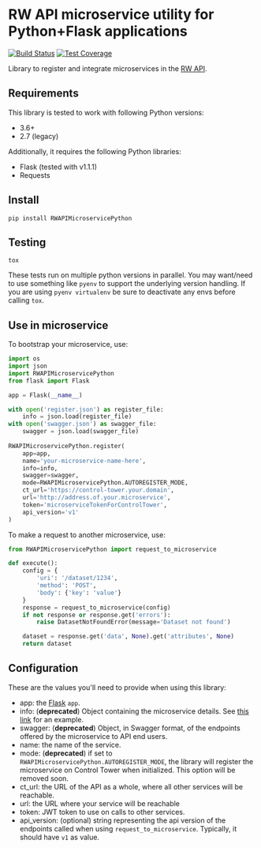 # RW API microservice utility for Python+Flask applications

[![Build Status](https://travis-ci.com/resource-watch/rw-api-microservice-python.svg?branch=main)](https://travis-ci.com/resource-watch/rw-api-microservice-python)
[![Test Coverage](https://api.codeclimate.com/v1/badges/fe857a0082ab7d0bbd64/test_coverage)](https://codeclimate.com/github/resource-watch/rw-api-microservice-python/test_coverage)

Library to register and integrate microservices in the [RW API](https://api.resourcewatch.org/).


## Requirements

This library is tested to work with following Python versions:
- 3.6+
- 2.7 (legacy)

Additionally, it requires the following Python libraries: 
- Flask (tested with v1.1.1)
- Requests

## Install

```shell
pip install RWAPIMicroservicePython
```

## Testing

```shell
tox
```

These tests run on multiple python versions in parallel. You may want/need to use something like `pyenv` to support the underlying version handling. If you are using `pyenv virtualenv` be sure to deactivate any envs before calling `tox`.

## Use in microservice

To bootstrap your microservice, use:

```python
import os
import json
import RWAPIMicroservicePython
from flask import Flask

app = Flask(__name__)

with open('register.json') as register_file:
    info = json.load(register_file)
with open('swagger.json') as swagger_file:
    swagger = json.load(swagger_file)
        
RWAPIMicroservicePython.register(
    app=app,
    name='your-microservice-name-here',
    info=info,
    swagger=swagger,
    mode=RWAPIMicroservicePython.AUTOREGISTER_MODE,
    ct_url='https://control-tower.your.domain',
    url='http://address.of.your.microservice',
    token='microserviceTokenForControlTower',
    api_version='v1'
)
```

To make a request to another microservice, use:

```python
from RWAPIMicroservicePython import request_to_microservice

def execute():
    config = {
        'uri': '/dataset/1234',
        'method': 'POST',
        'body': {'key': 'value'}
    }
    response = request_to_microservice(config)
    if not response or response.get('errors'):
        raise DatasetNotFoundError(message='Dataset not found')

    dataset = response.get('data', None).get('attributes', None)
    return dataset
```

## Configuration

These are the values you'll need to provide when using this library:

- app: the [Flask](https://flask.palletsprojects.com) `app`.
- info: (**deprecated**) Object containing the microservice details. See [this link](https://github.com/resource-watch/dataset/blob/ab23e379362680e9899ac8f191589988f0b7c1cd/app/microservice/register.json) for an example.
- swagger: (**deprecated**) Object, in Swagger format, of the endpoints offered by the microservice to API end users.
- name: the name of the service.
- mode: (**deprecated**)  if set to `RWAPIMicroservicePython.AUTOREGISTER_MODE`, the library will register the microservice on Control Tower when initialized. This option will be removed soon.
- ct_url: the URL of the API as a whole, where all other services will be reachable.
- url: the URL where your service will be reachable
- token: JWT token to use on calls to other services.
- api_version: (optional) string representing the api version of the endpoints called when using `request_to_microservice`. Typically, it should have `v1` as value.

